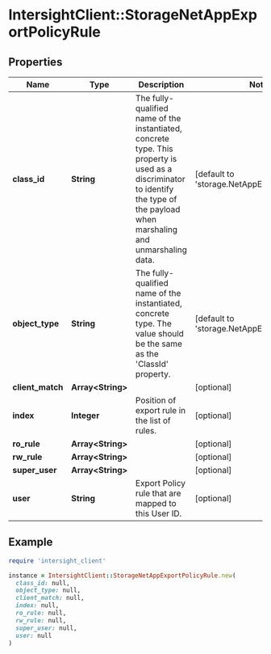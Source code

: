 # IntersightClient::StorageNetAppExportPolicyRule

## Properties

| Name | Type | Description | Notes |
| ---- | ---- | ----------- | ----- |
| **class_id** | **String** | The fully-qualified name of the instantiated, concrete type. This property is used as a discriminator to identify the type of the payload when marshaling and unmarshaling data. | [default to &#39;storage.NetAppExportPolicyRule&#39;] |
| **object_type** | **String** | The fully-qualified name of the instantiated, concrete type. The value should be the same as the &#39;ClassId&#39; property. | [default to &#39;storage.NetAppExportPolicyRule&#39;] |
| **client_match** | **Array&lt;String&gt;** |  | [optional] |
| **index** | **Integer** | Position of export rule in the list of rules. | [optional] |
| **ro_rule** | **Array&lt;String&gt;** |  | [optional] |
| **rw_rule** | **Array&lt;String&gt;** |  | [optional] |
| **super_user** | **Array&lt;String&gt;** |  | [optional] |
| **user** | **String** | Export Policy rule that are mapped to this User ID. | [optional] |

## Example

```ruby
require 'intersight_client'

instance = IntersightClient::StorageNetAppExportPolicyRule.new(
  class_id: null,
  object_type: null,
  client_match: null,
  index: null,
  ro_rule: null,
  rw_rule: null,
  super_user: null,
  user: null
)
```

